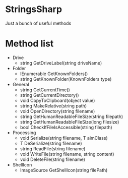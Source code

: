 # StringsSharp
Just a bunch of useful methods

# Method list
* Drive
  * string GetDriveLabel(string driveName)
* Folder
  * IEnumerable<string> GetKnownFolders()
  * string GetKnownFolder(KnownFolders type)
* General
  * string GetCurrentTime()
  * string GetCurrentDirectory()
  * void CopyToClipboard(object value)
  * string MakeRelative(string path)
  * void OpenDirectory(string filename)
  * string GetHumanReadableFileSize(string filepath)
  * string GetHumanReadableFileSize(long filesize)
  * bool CheckIfFileIsAccessible(string filepath)
* Processing
  * void Serialize<T>(string filename, T aimClass)
  * T DeSerialize<T>(string filename)
  * string ReadFile(string filename)
  * void WriteFile(string filename, string content)
  * void DeleteFile(string filename)
* ShellIcon
  * ImageSource GetShellIcon(string filePath)
